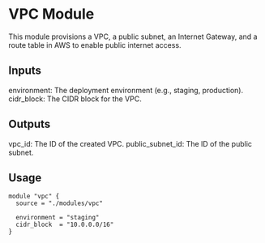 # VPC Module

This module provisions a VPC, a public subnet, an Internet Gateway, and a route table in AWS to enable public internet access.

## Inputs

environment: The deployment environment (e.g., staging, production).
cidr_block: The CIDR block for the VPC.

## Outputs

vpc_id: The ID of the created VPC.
public_subnet_id: The ID of the public subnet.

## Usage

```hcl
module "vpc" {
  source = "./modules/vpc"

  environment = "staging"
  cidr_block  = "10.0.0.0/16"
}
```
